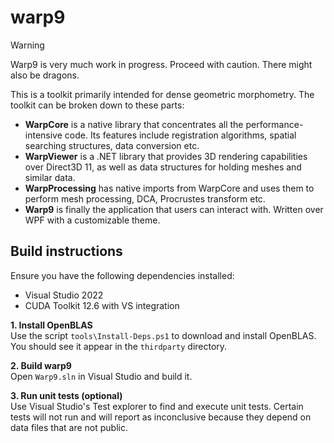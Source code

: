 # warp9

> [!WARNING]
> Warp9 is very much work in progress. Proceed with caution. There might also be dragons.


This is a toolkit primarily intended for dense geometric morphometry.
The toolkit can be broken down to these parts:
- **WarpCore** is a native library that concentrates all the performance-intensive code. 
Its features include registration algorithms, spatial searching structures, data conversion etc.
- **WarpViewer** is a .NET library that provides 3D rendering capabilities over Direct3D 11, as well as data structures for holding meshes and similar data.
- **WarpProcessing** has native imports from WarpCore and uses them to perform mesh processing, DCA, Procrustes transform etc.
- **Warp9** is finally the application that users can interact with. Written over WPF with a customizable theme.

## Build instructions
Ensure you have the following dependencies installed:
- Visual Studio 2022
- CUDA Toolkit 12.6 with VS integration


**1. Install OpenBLAS**<br>
Use the script `tools\Install-Deps.ps1` to download and install OpenBLAS. You should see it appear in the `thirdparty` directory.

**2. Build warp9**<br>
Open `Warp9.sln` in Visual Studio and build it.

**3. Run unit tests (optional)**<br>
Use Visual Studio's Test explorer to find and execute unit tests. Certain tests will not run and will report as inconclusive because they depend on data files that are not public.